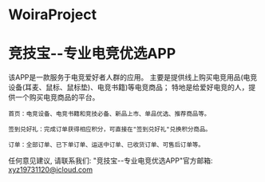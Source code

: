 # WoiraProject
# 竞技宝--专业电竞优选APP

  该APP是一款服务于电竞爱好者人群的应用。
  主要是提供线上购买电竞用品(电竞设备(耳麦、鼠标、鼠标垫)、电竞书籍)等电竞商品；
  特地是给爱好电竞的人，提供一个购买电竞商品的平台。
    
    首页：电竞设备、电竞书籍和竞技必备、新品上市、单品优选、推荐商品等。
    
    签到兑好礼：完成订单获得相应积分，可直接在"签到兑好礼"兑换积分商品。
    
    订单：全部订单、已下单订单、运送中订单、已收货订单、可售后订单等。
      
  任何意见建议, 请联系我们: 
  "竞技宝--专业电竞优选APP"官方邮箱: xyz19731120@icloud.com
